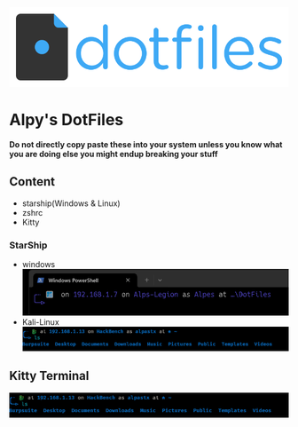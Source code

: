 ![text](Images/dotfiles-logo.png)

# Alpy's DotFiles

**Do not directly copy paste these into your system unless you know what you are doing else you might endup breaking your stuff**

## Content

- starship(Windows & Linux)
- zshrc
- Kitty

### StarShip

- windows
  ![text](Images/Windows-Terminal.png)
- Kali-Linux
  ![text](Images/Kitty-Linux-Terminal.png)

## Kitty Terminal

![text](Images/Kitty-Linux-Terminal.png)
